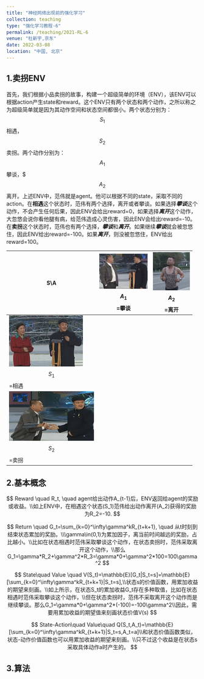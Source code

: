 ```yaml
---
title: "神经网络出现前的强化学习"
collection: teaching
type: "强化学习教程-6"
permalink: /teaching/2021-RL-6
venue: "杜新宇,京东"
date: 2022-03-08
location: "中国, 北京"
---
```


<script type="text/javascript" src="http://cdn.mathjax.org/mathjax/latest/MathJax.js?config=default"></script>

## 1.卖拐ENV

首先，我们根据小品卖拐的故事，构建一个超级简单的环境（ENV），该ENV可以根据action产生state和reward。这个ENV只有两个状态和两个动作，之所以称之为超级简单就是因为其动作空间和状态空间都很小。两个状态分别为：$$S_1$$相遇，$$S_2$$卖拐。两个动作分别为：$$A_1$$攀谈，$$$A_2$$离开。上述ENV中，范伟就是agent。他可以根据不同的state，采取不同的action。在**相遇**这个状态时，范伟有两个选择，离开或者攀谈。如果选择***攀谈***这个动作，不会产生任何后果，因此ENV会给出reward=0，如果选择***离开***这个动作，大忽悠会说你看他腿有病，给范伟造成心灵伤害，因此ENV会给出reward=-10。在**卖拐**这个状态时，范伟也有两个选择，***攀谈***和***离开***。如果继续***攀谈***就会被忽悠住，因此ENV给出reward=-100。如果***离开***，则没被忽悠住，ENV给出reward=100。

| S\A                                                          | <img src="./2021-RL/talk.png" style="zoom: 33%;" />$$A_1$$=攀谈 | <img src="./2021-RL/run.png" style="zoom:33%;" />$$A_2$$=离开 |
| ------------------------------------------------------------ | ------------------------------------------------------------ | ------------------------------------------------------------ |
| <img src="./2021-RL/meet.png" style="zoom:25%;" /> $$S_1$$=相遇 |                                                              |                                                              |
| <img src="./2021-RL/buy.png" style="zoom:25%;" />$$S_2$$=卖拐 |                                                              |                                                              |



## 2.基本概念

$$
Reward \quad R_t, \quad agent给出动作A_{t-1}后，ENV返回给agent的奖励或收益。\\如上ENV中，在相遇这个状态(S_1)范伟给出动作离开(A_2)获得的奖励为R_2=-10.
$$

$$
Return \quad G_t=\sum_{k=0}^\infty\gamma^kR_{t+k+1}, \quad 从t时刻到结束状态累加的奖励。\\\gamma\in(0,1)为累加因子，离当前时间越远的奖励，占比越小。\\比如在状态相遇时范伟采取攀谈这个动作，在状态卖拐时，范伟采取离开这个动作，\\那么G_1=\gamma*R_2+\gamma^2*R_3=\gamma*0+\gamma^2*100=100\gamma^2
$$

$$
State\quad Value \quad V(S_t)=\mathbb{E}[G_t|S_t=s]=\mathbb{E}[\sum_{k=0}^\infty\gamma^kR_{t+k+1}|S_t=s],\\状态s的价值函数，用累加收益的期望来刻画。\\如上所示，在状态S_t的累加收益G_t存在多种取值，比如在状态相遇时范伟采取攀谈这个动作，\\但在状态卖拐时，范伟不采取离开这个动作而是继续攀谈。那么G_1=\gamma*0+\gamma^2*(-100)=-100\gamma^2\\因此，需要用累加收益的期望值来刻画状态价值V(s)
$$

$$
State-Action\quad Value\quad Q(S_t,A_t)=\mathbb{E}[\sum_{k=0}^\infty\gamma^kR_{t+k+1}|S_t=s,A_t=a]\\和状态价值函数类似，状态-动作价值函数也可以用累加收益的期望来刻画。\\只不过这个收益是在状态s采取具体动作a时产生的。
$$


## 3.算法

